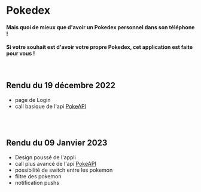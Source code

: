 # Pokedex

#### Mais quoi de mieux que d'avoir un Pokedex personnel dans son téléphone !

#### Si votre souhait est d'avoir votre propre Pokedex, cet application est faite pour vous !

<br>

## Rendu du 19 décembre 2022

- page de Login
- call basique de l'api [PokeAPI](https://pokeapi.co/docs/v2#pokemon)

<br>
<br>

## Rendu du 09 Janvier 2023

- Design poussé de l'appli
- call plus avancé de l'api [PokeAPI](https://pokeapi.co/docs/v2#pokemon)
- possibilité de switch entre les pokemon
- filtre des pokemon
- notification pushs
